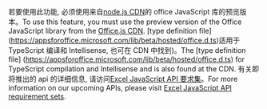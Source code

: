 <span data-ttu-id="a4f2f-101">若要使用此功能, 必须使用来自[node.js CDN](https://appsforoffice.microsoft.com/lib/beta/hosted/office.js)的 office JavaScript 库的预览版本。</span><span class="sxs-lookup"><span data-stu-id="a4f2f-101">To use this feature, you must use the preview version of the Office JavaScript library from the [Office.js CDN](https://appsforoffice.microsoft.com/lib/beta/hosted/office.js).</span></span> <span data-ttu-id="a4f2f-102">[type definition file] (https://appsforoffice.microsoft.com/lib/beta/hosted/office.d.ts)适用于 TypeScript 编译和 Intellisense, 也可在 CDN 中找到)。</span><span class="sxs-lookup"><span data-stu-id="a4f2f-102">The [type definition file] (https://appsforoffice.microsoft.com/lib/beta/hosted/office.d.ts) for TypeScript compilation and Intellisense and is also found at the CDN.</span></span> <span data-ttu-id="a4f2f-103">有关即将推出的 api 的详细信息, 请访问[Excel JavaScript API 要求集](../reference/requirement-sets/excel-api-requirement-sets.md#excel-javascript-preview-apis)。</span><span class="sxs-lookup"><span data-stu-id="a4f2f-103">For more information on our upcoming APIs, please visit [Excel JavaScript API requirement sets](../reference/requirement-sets/excel-api-requirement-sets.md#excel-javascript-preview-apis).</span></span>